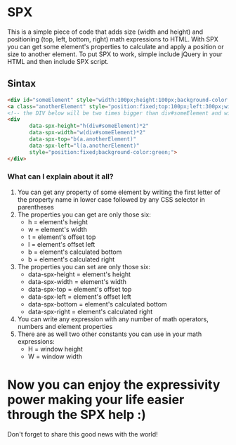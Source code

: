 # SPX
This is a simple piece of code that adds size (width and height) and positioning (top, left, bottom, right) math expressions to HTML. With SPX you can get some element's properties to calculate and apply a position or size to another element. To put SPX to work, simple include jQuery in your HTML and then include SPX script.

## Sintax
```html
<div id="someElement" style="width:100px;height:100px;background-color:blue;">
<a class="anotherElement" style="position:fixed;top:100px;left:300px;width:20px;height:20px;background-color:red;">
<!-- the DIV below will be two times bigger than div#someElement and will be placed below a.anotherElement !-->
<div
       data-spx-height="h(div#someElement)*2"
       data-spx-width="w(div#someElement)*2"
       data-spx-top="b(a.anotherElement)"
       data-spx-left="l(a.anotherElement)"
       style="position:fixed;background-color:green;">
</div>
```
### What can I explain about it all?
1. You can get any property of some element by writing the first letter of the property name in lower case followed by any CSS selector in parentheses
2. The properties you can get are only those six:
    * h = element's height
    * w = element's width
    * t = element's offset top
    * l = element's offset left
    * b = element's calculated bottom
    * b = element's calculated right
3. The properties you can set are only those six:
    * data-spx-height = element's height
    * data-spx-width = element's width
    * data-spx-top = element's offset top
    * data-spx-left = element's offset left
    * data-spx-bottom = element's calculated bottom
    * data-spx-right = element's calculated right
4. You can write any expression with any number of math operators, numbers and element properties
5. There are as well two other constants you can use in your math expressions:
    * H = window height
    * W = window width

# Now you can enjoy the expressivity power making your life easier through the SPX help :)
Don't forget to share this good news with the world!


